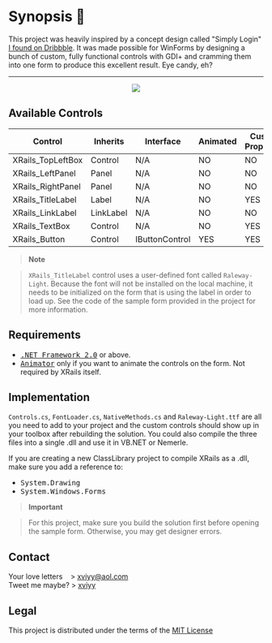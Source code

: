 Synopsis :scroll:
========
This project was heavily inspired by a concept design called "Simply Login" [I found on Dribbble](https://dribbble.com/shots/1892468-simply-login). It was made possible for WinForms by designing a bunch of custom, fully functional controls with GDI+ and cramming them into one form to produce this excellent result. Eye candy, eh?

----------

<p align="center">
  <img src ="http://i.imgur.com/S2JGkGp.png" />
</p>

Available Controls
------------------
Control           | Inherits   | Interface       | Animated | Custom Properties
------------------|------------|-----------------|----------|-------------------
XRails_TopLeftBox | Control    | N/A             | NO       | NO
XRails_LeftPanel  | Panel      | N/A             | NO       | NO
XRails_RightPanel | Panel      | N/A             | NO       | NO
XRails_TitleLabel | Label      | N/A             | NO       | YES
XRails_LinkLabel  | LinkLabel  | N/A             | NO       | NO
XRails_TextBox    | Control    | N/A             | NO       | YES
XRails_Button     | Control    | IButtonControl  | YES      | YES

> **Note**

> `XRails_TitleLabel` control uses a user-defined font called `Raleway-Light`. Because the font will not be installed on the local machine, it needs to be initialized on the form that is using the label in order to load up. See the code of the sample form provided in the project for more information.

Requirements
------------
* <kbd>[.NET Framework 2.0](https://www.microsoft.com/en-ca/download/details.aspx?id=1639)</kbd> or above.
* <kbd>[Animator](https://github.com/PavelTorgashov/Animator)</kbd> only if you want to animate the controls on the form. Not required by XRails itself.

Implementation
--------------
`Controls.cs`, `FontLoader.cs`, `NativeMethods.cs` and `Raleway-Light.ttf` are all you need to add to your project and the custom controls should show up in your toolbox after rebuilding  the solution. You could also compile the three files into a single .dll and use it in VB.NET or Nemerle.

If you are creating a new ClassLibrary project to compile XRails as a .dll, make sure you add a reference to:
* <kbd>System.Drawing</kbd>
* <kbd>System.Windows.Forms</kbd>

> **Important**

> For this project, make sure you build the solution first before opening the sample form. Otherwise, you may get designer errors.

Contact
-------
Your love letters &nbsp;&nbsp;&nbsp;> xviyy@aol.com
<br/>
Tweet me maybe?   > [xviyy](https://twitter.com/xviyy)

Legal
-----
This project is distributed under the terms of the [MIT License](https://opensource.org/licenses/MIT)
